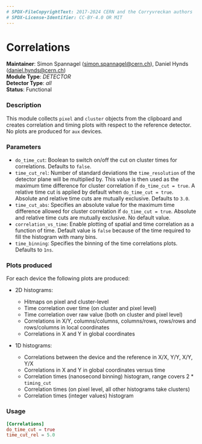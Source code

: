 ```yaml
---
# SPDX-FileCopyrightText: 2017-2024 CERN and the Corryvreckan authors
# SPDX-License-Identifier: CC-BY-4.0 OR MIT
---
```

# Correlations
**Maintainer**: Simon Spannagel (<simon.spannagel@cern.ch>), Daniel Hynds (<daniel.hynds@cern.ch>)  
**Module Type**: *DETECTOR*  
**Detector Type**: *all*  
**Status**: Functional

### Description
This module collects `pixel` and `cluster` objects from the clipboard and creates correlation and timing plots with respect to the reference detector.
No plots are produced for `aux` devices.

### Parameters
* `do_time_cut`: Boolean to switch on/off the cut on cluster times for correlations. Defaults to `false`.
* `time_cut_rel`: Number of standard deviations the `time_resolution` of the detector plane will be multiplied by. This value is then used as the maximum time difference for cluster correlation if `do_time_cut = true`. A relative time cut is applied by default when `do_time_cut = true`. Absolute and relative time cuts are mutually exclusive. Defaults to `3.0`.
* `time_cut_abs`: Specifies an absolute value for the maximum time difference allowed for cluster correlation if `do_time_cut = true`. Absolute and relative time cuts are mutually exclusive. No default value.
* `correlation_vs_time`: Enable plotting of spatial and time correlation as a function of time. Default value is `false` because of the time required to fill the histogram with many bins.
* `time_binning`: Specifies the binning of the time correlations plots. Defaults to `1ns`.

### Plots produced
For each device the following plots are produced:

* 2D histograms:
    * Hitmaps on pixel and cluster-level
    * Time correlation over time (on cluster and pixel level)
    * Time correlation over raw value (both on cluster and pixel level)
    * Correlations in X/Y, columns/columns, columns/rows, rows/rows and rows/columns in local coordinates
    * Correlations in X and Y in global coordinates

* 1D histograms:
    * Correlations between the device and the reference in X/X, Y/Y, X/Y, Y/X
    * Correlations in X and Y in global coordinates versus time
    * Correlation times (nanosecond binning) histogram, range covers 2 * `timing_cut`
    * Correlation times (on pixel level, all other histograms take clusters)
    * Correlation times (integer values) histogram

### Usage
```toml
[Correlations]
do_time_cut = true
time_cut_rel = 5.0
```

